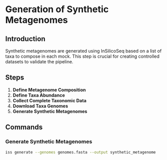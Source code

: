 # Generation of Synthetic Metagenomes

## Introduction

Synthetic metagenomes are generated using InSilicoSeq based on a list of taxa to compose in each mock. This step is crucial for creating controlled datasets to validate the pipeline.

## Steps

1. **Define Metagenome Composition**
2. **Define Taxa Abundance**
3. **Collect Complete Taxonomic Data**
4. **Download Taxa Genomes**
5. **Generate Synthetic Metagenomes**

## Commands

### Generate Synthetic Metagenomes

```bash
iss generate --genomes genomes.fasta --output synthetic_metagenome